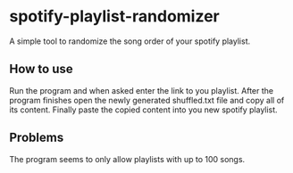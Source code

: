 # spotify-playlist-randomizer
A simple tool to randomize the song order of your spotify playlist.

## How to use

Run the program and when asked enter the link to you playlist. After the program finishes open the newly generated shuffled.txt file and copy all of its content.
Finally paste the copied content into you new spotify playlist.

## Problems

The program seems to only allow playlists with up to 100 songs.
